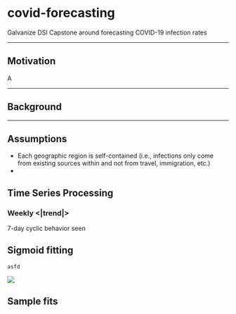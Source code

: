 # covid-forecasting
Galvanize DSI Capstone around forecasting COVID-19 infection rates

---
## Motivation

A

---
## Background


---
## Assumptions
- Each geographic region is self-contained (i.e., infections only come from existing sources within and not from travel, immigration, etc.)
- 

## Time Series Processing

### Weekly <|trend|>

7-day cyclic behavior seen


## Sigmoid fitting

`asfd`

<img src="https://render.githubusercontent.com/render/math?math=e^{i %2B\pi} =x%2B1">

## Sample fits

